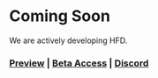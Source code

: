 <!-- ![HFD.gg Banner Image](https://legal-loli.art/JMyWtw77FU.jpg) -->

# Coming Soon
We are actively developing HFD.

### [Preview](https://home.fordiscord.com) | [Beta Access](https://home.fordiscord.dev) | [Discord](https://discord.gg/Y7ZFy2T)
